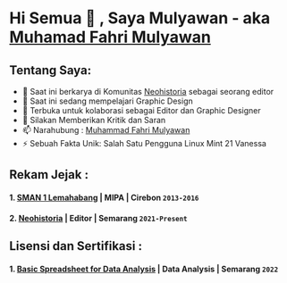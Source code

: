 # Hi Semua 👋 , Saya Mulyawan - aka [Muhamad Fahri Mulyawan](https://www.linkedin.com/in/muhamad-fahri-mulyawan-477658235/)

## Tentang Saya:
- 🔭 Saat ini berkarya di Komunitas [Neohistoria](https://neohistoria.net) sebagai seorang editor
- 🌱 Saat ini sedang mempelajari Graphic Design
- 👯 Terbuka untuk kolaborasi sebagai Editor dan Graphic Designer
- 💬 Silakan Memberikan Kritik dan Saran
- 📫 Narahubung : [Muhammad Fahri Mulyawan](https://medium.com/@fm132224)
- ⚡ Sebuah Fakta Unik: Salah Satu Pengguna Linux Mint 21 Vanessa

## Rekam Jejak :

#### 1. [SMAN 1 Lemahabang](https://www.sman1lacirebon.sch.id) | MIPA | Cirebon `2013-2016`
#### 2. [Neohistoria](https://neohistoria.net) | Editor | Semarang `2021-Present`

## Lisensi dan Sertifikasi :
#### 1. [Basic Spreadsheet for Data Analysis](https://www.buildwithangga.com) | Data Analysis | Semarang `2022`

<!--
**Mulyawan04/Mulyawan04** is a ✨ _special_ ✨ repository because its `README.md` (this file) appears on your GitHub profile.

Here are some ideas to get you started:

- 🔭 I’m currently working on ...
- 🌱 I’m currently learning ...
- 👯 I’m looking to collaborate on ...
- 🤔 I’m looking for help with ...
- 💬 Ask me about ...
- 📫 How to reach me: ...
- 😄 Pronouns: ...
- ⚡ Fun fact: ...

-->
